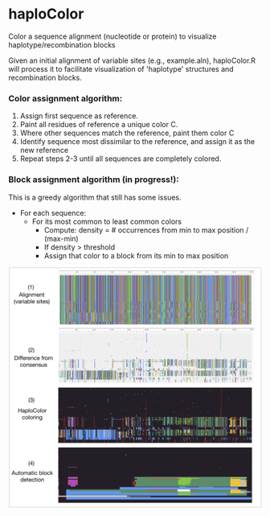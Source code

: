 # haploColor
Color a sequence alignment (nucleotide or protein) to visualize haplotype/recombination blocks

Given an initial alignment of variable sites (e.g., example.aln), haploColor.R will process it to facilitate visualization of 'haplotype' structures and recombination blocks.

### Color assignment algorithm:

1. Assign first sequence as reference.
2. Paint all residues of reference a unique color C.
3. Where other sequences match the reference, paint them color C
4. Identify sequence most dissimilar to the reference, and assign it as the new reference
5. Repeat steps 2-3 until all sequences are completely colored.

### Block assignment algorithm (in progress!):

This is a greedy algorithm that still has some issues.

- For each sequence:
   - For its most common to least common colors
     - Compute: density = # occurrences from min to max position / (max-min)
     - If density > threshold
     - Assign that color to a block from its min to max position
     

![](https://github.com/doxeylab/haploColor/raw/master/haploColor.png "haploColor visualization")



